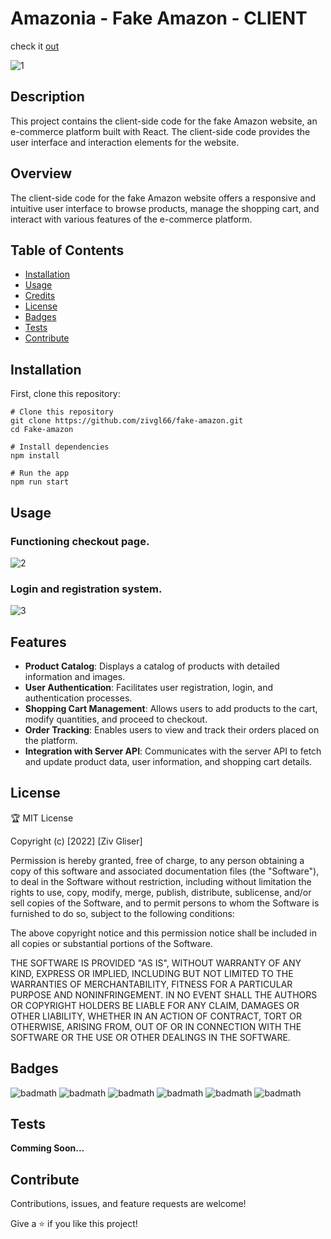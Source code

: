 
# Amazonia - Fake Amazon - CLIENT

check it [out](https://amazonia-nu.vercel.app/)

![1](https://github.com/Zivgl66/Fake-Amazon-server/assets/95753868/ca377faf-c61d-44ce-b6cd-c25510315c46)


## Description

This project contains the client-side code for the fake Amazon website, an e-commerce platform built with React. 
The client-side code provides the user interface and interaction elements for the website.

## Overview

The client-side code for the fake Amazon website offers a responsive and intuitive user interface to browse products, manage the shopping cart,
and interact with various features of the e-commerce platform.


## Table of Contents 

- [Installation](#installation)
- [Usage](#usage)
- [Credits](#credits)
- [License](#license)
- [Badges](#badges)
- [Tests](#tests)
- [Contribute](#contribute)
  

## Installation

First, clone this repository:

```
# Clone this repository
git clone https://github.com/zivgl66/fake-amazon.git
cd Fake-amazon

# Install dependencies
npm install

# Run the app
npm run start

```

## Usage

### Functioning checkout page. 
![2](https://github.com/Zivgl66/Fake-Amazon-server/assets/95753868/e8343b26-58ca-4282-8976-7b2f9a034528)


### Login and registration system.
![3](https://github.com/Zivgl66/Fake-Amazon-server/assets/95753868/aa93dae5-6140-4b93-9d90-39dc68d1f3e4)


## Features

- **Product Catalog**: Displays a catalog of products with detailed information and images.
- **User Authentication**: Facilitates user registration, login, and authentication processes.
- **Shopping Cart Management**: Allows users to add products to the cart, modify quantities, and proceed to checkout.
- **Order Tracking**: Enables users to view and track their orders placed on the platform.
- **Integration with Server API**: Communicates with the server API to fetch and update product data, user information, and shopping cart details.

 

## License

🏆 MIT License

Copyright (c) [2022] [Ziv Gliser]

Permission is hereby granted, free of charge, to any person obtaining a copy
of this software and associated documentation files (the "Software"), to deal
in the Software without restriction, including without limitation the rights
to use, copy, modify, merge, publish, distribute, sublicense, and/or sell
copies of the Software, and to permit persons to whom the Software is
furnished to do so, subject to the following conditions:

The above copyright notice and this permission notice shall be included in all
copies or substantial portions of the Software.

THE SOFTWARE IS PROVIDED "AS IS", WITHOUT WARRANTY OF ANY KIND, EXPRESS OR
IMPLIED, INCLUDING BUT NOT LIMITED TO THE WARRANTIES OF MERCHANTABILITY,
FITNESS FOR A PARTICULAR PURPOSE AND NONINFRINGEMENT. IN NO EVENT SHALL THE
AUTHORS OR COPYRIGHT HOLDERS BE LIABLE FOR ANY CLAIM, DAMAGES OR OTHER
LIABILITY, WHETHER IN AN ACTION OF CONTRACT, TORT OR OTHERWISE, ARISING FROM,
OUT OF OR IN CONNECTION WITH THE SOFTWARE OR THE USE OR OTHER DEALINGS IN THE
SOFTWARE.

## Badges

![badmath](https://img.shields.io/badge/JavaScript-323330?style=for-the-badge&logo=javascript&logoColor=F7DF1E)
![badmath](https://img.shields.io/badge/React-20232A?style=for-the-badge&logo=react&logoColor=61DAFB)
![badmath](https://img.shields.io/badge/Node%20js-339933?style=for-the-badge&logo=nodedotjs&logoColor=white)
![badmath](https://img.shields.io/badge/MongoDB-4EA94B?style=for-the-badge&logo=mongodb&logoColor=white)
![badmath](https://img.shields.io/badge/HTML5-E34F26?style=for-the-badge&logo=html5&logoColor=white)
![badmath](https://img.shields.io/badge/CSS3-1572B6?style=for-the-badge&logo=css3&logoColor=white)



## Tests

**Comming Soon...**


## Contribute

Contributions, issues, and feature requests are welcome!

Give a ⭐️ if you like this project!

